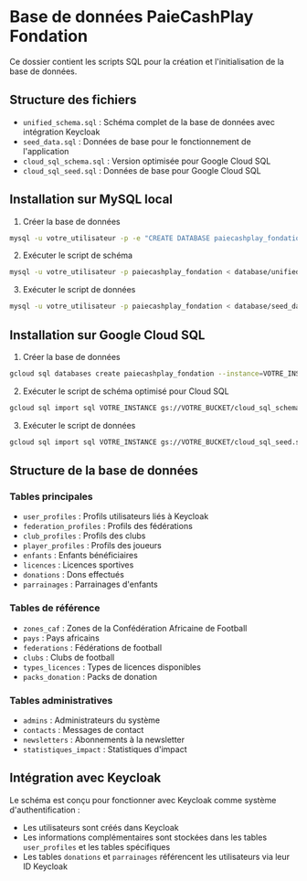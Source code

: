 # Base de données PaieCashPlay Fondation

Ce dossier contient les scripts SQL pour la création et l'initialisation de la base de données.

## Structure des fichiers

- `unified_schema.sql` : Schéma complet de la base de données avec intégration Keycloak
- `seed_data.sql` : Données de base pour le fonctionnement de l'application
- `cloud_sql_schema.sql` : Version optimisée pour Google Cloud SQL
- `cloud_sql_seed.sql` : Données de base pour Google Cloud SQL

## Installation sur MySQL local

1. Créer la base de données
```bash
mysql -u votre_utilisateur -p -e "CREATE DATABASE paiecashplay_fondation CHARACTER SET utf8mb4 COLLATE utf8mb4_unicode_ci;"
```

2. Exécuter le script de schéma
```bash
mysql -u votre_utilisateur -p paiecashplay_fondation < database/unified_schema.sql
```

3. Exécuter le script de données
```bash
mysql -u votre_utilisateur -p paiecashplay_fondation < database/seed_data.sql
```

## Installation sur Google Cloud SQL

1. Créer la base de données
```bash
gcloud sql databases create paiecashplay_fondation --instance=VOTRE_INSTANCE
```

2. Exécuter le script de schéma optimisé pour Cloud SQL
```bash
gcloud sql import sql VOTRE_INSTANCE gs://VOTRE_BUCKET/cloud_sql_schema.sql --database=paiecashplay_fondation
```

3. Exécuter le script de données
```bash
gcloud sql import sql VOTRE_INSTANCE gs://VOTRE_BUCKET/cloud_sql_seed.sql --database=paiecashplay_fondation
```

## Structure de la base de données

### Tables principales
- `user_profiles` : Profils utilisateurs liés à Keycloak
- `federation_profiles` : Profils des fédérations
- `club_profiles` : Profils des clubs
- `player_profiles` : Profils des joueurs
- `enfants` : Enfants bénéficiaires
- `licences` : Licences sportives
- `donations` : Dons effectués
- `parrainages` : Parrainages d'enfants

### Tables de référence
- `zones_caf` : Zones de la Confédération Africaine de Football
- `pays` : Pays africains
- `federations` : Fédérations de football
- `clubs` : Clubs de football
- `types_licences` : Types de licences disponibles
- `packs_donation` : Packs de donation

### Tables administratives
- `admins` : Administrateurs du système
- `contacts` : Messages de contact
- `newsletters` : Abonnements à la newsletter
- `statistiques_impact` : Statistiques d'impact

## Intégration avec Keycloak

Le schéma est conçu pour fonctionner avec Keycloak comme système d'authentification :
- Les utilisateurs sont créés dans Keycloak
- Les informations complémentaires sont stockées dans les tables `user_profiles` et les tables spécifiques
- Les tables `donations` et `parrainages` référencent les utilisateurs via leur ID Keycloak